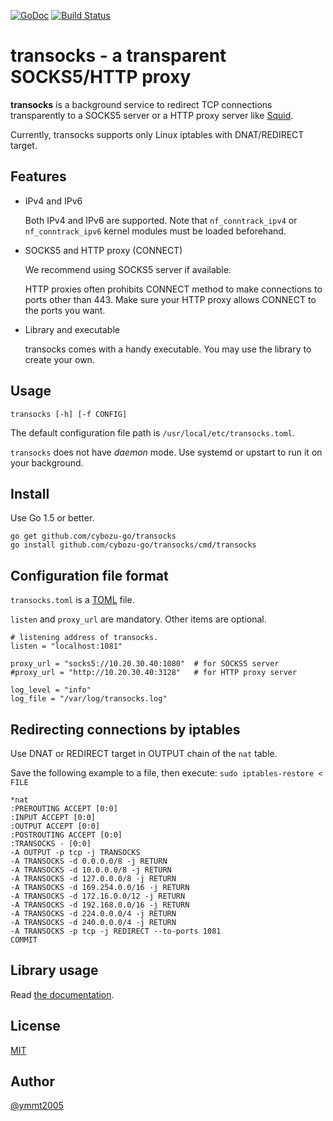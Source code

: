 [![GoDoc](https://godoc.org/github.com/cybozu-go/transocks?status.png)][godoc]
[![Build Status](https://travis-ci.org/cybozu-go/transocks.png)](https://travis-ci.org/cybozu-go/transocks)

transocks - a transparent SOCKS5/HTTP proxy
===========================================

**transocks** is a background service to redirect TCP connections
transparently to a SOCKS5 server or a HTTP proxy server like [Squid][].

Currently, transocks supports only Linux iptables with DNAT/REDIRECT target.

Features
--------

* IPv4 and IPv6

    Both IPv4 and IPv6 are supported.
    Note that `nf_conntrack_ipv4` or `nf_conntrack_ipv6` kernel modules
    must be loaded beforehand.

* SOCKS5 and HTTP proxy (CONNECT)

    We recommend using SOCKS5 server if available.

    HTTP proxies often prohibits CONNECT method to make connections
    to ports other than 443.  Make sure your HTTP proxy allows CONNECT
    to the ports you want.

* Library and executable

    transocks comes with a handy executable.
    You may use the library to create your own.

Usage
-----

`transocks [-h] [-f CONFIG]`

The default configuration file path is `/usr/local/etc/transocks.toml`.

`transocks` does not have *daemon* mode.  Use systemd or upstart to
run it on your background.

Install
-------

Use Go 1.5 or better.

```
go get github.com/cybozu-go/transocks
go install github.com/cybozu-go/transocks/cmd/transocks
```

Configuration file format
-------------------------

`transocks.toml` is a [TOML][] file.

`listen` and `proxy_url` are mandatory.
Other items are optional.

```
# listening address of transocks.
listen = "localhost:1081"

proxy_url = "socks5://10.20.30.40:1080"  # for SOCKS5 server
#proxy_url = "http://10.20.30.40:3128"   # for HTTP proxy server

log_level = "info"
log_file = "/var/log/transocks.log"
```

Redirecting connections by iptables
-----------------------------------

Use DNAT or REDIRECT target in OUTPUT chain of the `nat` table.

Save the following example to a file, then execute:
`sudo iptables-restore < FILE`

```
*nat
:PREROUTING ACCEPT [0:0]
:INPUT ACCEPT [0:0]
:OUTPUT ACCEPT [0:0]
:POSTROUTING ACCEPT [0:0]
:TRANSOCKS - [0:0]
-A OUTPUT -p tcp -j TRANSOCKS
-A TRANSOCKS -d 0.0.0.0/8 -j RETURN
-A TRANSOCKS -d 10.0.0.0/8 -j RETURN
-A TRANSOCKS -d 127.0.0.0/8 -j RETURN
-A TRANSOCKS -d 169.254.0.0/16 -j RETURN
-A TRANSOCKS -d 172.16.0.0/12 -j RETURN
-A TRANSOCKS -d 192.168.0.0/16 -j RETURN
-A TRANSOCKS -d 224.0.0.0/4 -j RETURN
-A TRANSOCKS -d 240.0.0.0/4 -j RETURN
-A TRANSOCKS -p tcp -j REDIRECT --to-ports 1081
COMMIT
```

Library usage
-------------

Read [the documentation][godoc].

License
-------

[MIT](https://opensource.org/licenses/MIT)

Author
------

[@ymmt2005][]

[godoc]: https://godoc.org/github.com/cybozu-go/transocks
[Squid]: http://www.squid-cache.org/
[TOML]: https://github.com/toml-lang/toml
[@ymmt2005]: https://github.com/ymmt2005
